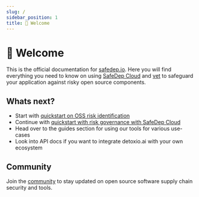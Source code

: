 ```yaml
---
slug: /
sidebar_position: 1
title: 👋 Welcome
---
```


# 👋 Welcome

This is the official documentation for [safedep.io](https://safedep.io). Here you will find everything you need to know on using [SafeDep Cloud](./cloud/index.md) and [vet](./what-is-vet.md) to safeguard your application against risky open source components.

## Whats next?
- Start with [quickstart on OSS risk identification](./quickstart.md)
- Continue with [quickstart with risk governance with SafeDep Cloud](./cloud/quickstart.md)
- Head over to the guides section for using our tools for various use-cases
- Look into API docs if you want to integrate detoxio.ai with your own ecosystem

## Community

Join the [community](./community.md) to stay updated on open source software supply chain security and tools.
